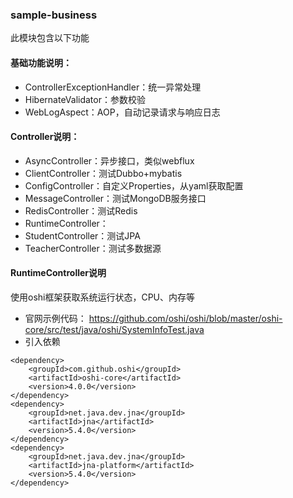 ### sample-business
此模块包含以下功能

#### 基础功能说明：
- ControllerExceptionHandler：统一异常处理
- HibernateValidator：参数校验
- WebLogAspect：AOP，自动记录请求与响应日志

#### Controller说明：
- AsyncController：异步接口，类似webflux
- ClientController：测试Dubbo+mybatis
- ConfigController：自定义Properties，从yaml获取配置
- MessageController：测试MongoDB服务接口
- RedisController：测试Redis
- RuntimeController：
- StudentController：测试JPA
- TeacherController：测试多数据源

#### RuntimeController说明
使用oshi框架获取系统运行状态，CPU、内存等 
- 官网示例代码： https://github.com/oshi/oshi/blob/master/oshi-core/src/test/java/oshi/SystemInfoTest.java
- 引入依赖
```
<dependency>
    <groupId>com.github.oshi</groupId>
    <artifactId>oshi-core</artifactId>
    <version>4.0.0</version>
</dependency>
<dependency>
    <groupId>net.java.dev.jna</groupId>
    <artifactId>jna</artifactId>
    <version>5.4.0</version>
</dependency>
<dependency>
    <groupId>net.java.dev.jna</groupId>
    <artifactId>jna-platform</artifactId>
    <version>5.4.0</version>
</dependency>
```